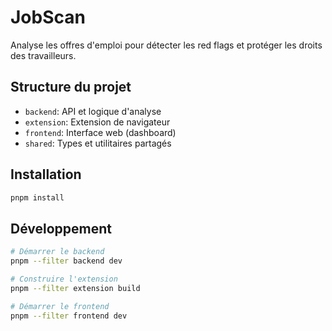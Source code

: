 # JobScan

Analyse les offres d'emploi pour détecter les red flags et protéger les droits des travailleurs.

## Structure du projet

- `backend`: API et logique d'analyse
- `extension`: Extension de navigateur
- `frontend`: Interface web (dashboard)
- `shared`: Types et utilitaires partagés

## Installation

```bash
pnpm install
```

## Développement

```bash
# Démarrer le backend
pnpm --filter backend dev

# Construire l'extension
pnpm --filter extension build

# Démarrer le frontend
pnpm --filter frontend dev
```
